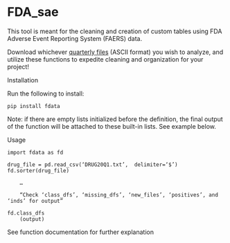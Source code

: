# FDA_sae

This tool is meant for the cleaning and creation of custom tables using FDA Adverse Event Reporting System (FAERS) data.

Download whichever [quarterly files](https://fis.fda.gov/extensions/FPD-QDE-FAERS/FPD-QDE-FAERS.html) (ASCII format) you wish to analyze, and utilize these functions to expedite cleaning and organization for your project!

Installation

Run the following to install:
```
pip install fdata
```
Note: if there are empty lists initialized before the definition, the final output of the function will be attached to these built-in lists. See example below.

Usage
```
import fdata as fd

drug_file = pd.read_csv(‘DRUG20Q1.txt’,  delimiter=‘$’)
fd.sorter(drug_file) 

	…

	“Check ‘class_dfs’, ‘missing_dfs’, ‘new_files’, ‘positives’, and ‘inds’ for output”

fd.class_dfs
    (output)
```

See function documentation for further explanation
